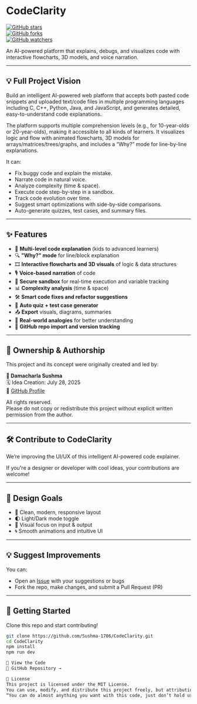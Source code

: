 # CodeClarity  
[![GitHub stars](https://img.shields.io/github/stars/Sushma-1706/CodeClarity?style=social)](https://github.com/Sushma-1706/CodeClarity/stargazers)  
[![GitHub forks](https://img.shields.io/github/forks/Sushma-1706/CodeClarity?style=social)](https://github.com/Sushma-1706/CodeClarity/network/members)  
[![GitHub watchers](https://img.shields.io/github/watchers/Sushma-1706/CodeClarity?style=social)](https://github.com/Sushma-1706/CodeClarity/watchers)  

An AI-powered platform that explains, debugs, and visualizes code with interactive flowcharts, 3D models, and voice narration.

---

## 💡 Full Project Vision

Build an intelligent AI-powered web platform that accepts both pasted code snippets and uploaded text/code files in multiple programming languages including C, C++, Python, Java, and JavaScript, and generates detailed, easy-to-understand code explanations.

The platform supports multiple comprehension levels (e.g., for 10-year-olds or 20-year-olds), making it accessible to all kinds of learners. It visualizes logic and flow with animated flowcharts, 3D models for arrays/matrices/trees/graphs, and includes a “Why?” mode for line-by-line explanations.

It can:
- Fix buggy code and explain the mistake.
- Narrate code in natural voice.
- Analyze complexity (time & space).
- Execute code step-by-step in a sandbox.
- Track code evolution over time.
- Suggest smart optimizations with side-by-side comparisons.
- Auto-generate quizzes, test cases, and summary files.

---

## ✨ Features

- 🧠 **Multi-level code explanation** (kids to advanced learners)
- 🔍 **"Why?" mode** for line/block explanation
- 🎞️ **Interactive flowcharts and 3D visuals** of logic & data structures
- 🎙️ **Voice-based narration** of code
- 🧪 **Secure sandbox** for real-time execution and variable tracking
- 📊 **Complexity analysis** (time & space)
- 🛠️ **Smart code fixes and refactor suggestions**
- 🧩 **Auto quiz + test case generator**
- 📤 **Export** visuals, diagrams, summaries
- 💬 **Real-world analogies** for better understanding
- 🔗 **GitHub repo import and version tracking**

---

## 🔐 Ownership & Authorship

This project and its concept were originally created and led by:

**👩 Damacharla Sushma**  
🗓️ Idea Creation: July 28, 2025  
🔗 [GitHub Profile](https://github.com/Sushma-1706)

All rights reserved.  
Please do not copy or redistribute this project without explicit written permission from the author.

---

## 🛠 Contribute to CodeClarity

We’re improving the UI/UX of this intelligent AI-powered code explainer.

If you're a designer or developer with cool ideas, your contributions are welcome!

---

## 🎨 Design Goals

- 🧼 Clean, modern, responsive layout
- 🌓 Light/Dark mode toggle
- 🎯 Visual focus on input & output
- 🌀 Smooth animations and intuitive UI

---

## 💡 Suggest Improvements

You can:

- Open an [Issue](https://github.com/Sushma-1706/CodeClarity/issues) with your suggestions or bugs
- Fork the repo, make changes, and submit a Pull Request (PR)

---

## 🙌 Getting Started

Clone this repo and start contributing!

```bash
git clone https://github.com/Sushma-1706/CodeClarity.git
cd CodeClarity
npm install
npm run dev

👀 View the Code
🔗 GitHub Repository →

📄 License
This project is licensed under the MIT License.
You can use, modify, and distribute this project freely, but attribution is required.
“You can do almost anything you want with this code, just don’t hold us liable, and please keep our names in it.”

